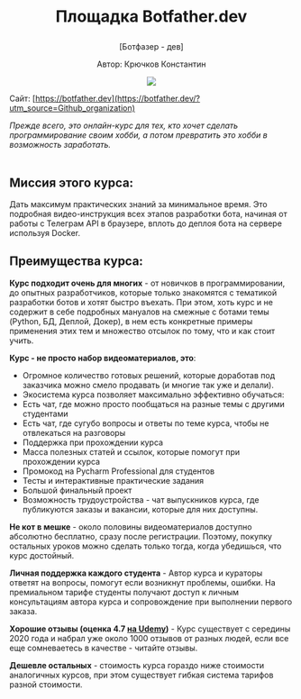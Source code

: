 # <p align="center">Площадка Botfather.dev</p>
<p align="center">[Ботфазер - дев]</p>
<p align="center">Автор: Крючков Константин</p>
<p align="center"><img src="https://api.botfather.dev/uploads/bot_1_3_9a42f89aa9.png"></p>

Сайт: [https://botfather.dev](https://botfather.dev/?utm_source=Github_organization)

_Прежде всего, это онлайн-курс для тех, кто хочет сделать программирование своим хобби, а потом превратить это хобби в возможность заработать._
<br />
<br />
## Миссия этого курса:
Дать максимум практических знаний за минимальное время. Это подробная видео-инструкция всех этапов разработки бота, начиная от работы с Телеграм API в браузере, вплоть до деплоя бота на сервере используя Docker.

## Преимущества курса:
**Курс подходит очень для многих** - от новичков в программировании, до опытных разработчиков, которые только знакомятся с тематикой разработки ботов и хотят быстро въехать. При этом, хоть курс и не содержит в себе подробных мануалов на смежные с ботами темы (Python, БД, Деплой, Докер), в нем есть конкретные примеры применения этих тем и множество отсылок по тому, что и как стоит учить.

**Курс - не просто набор видеоматериалов, это**:
- Огромное количество готовых решений, которые доработав под заказчика можно смело продавать (и многие так уже и делали). 
- Экосистема курса позволяет максимально эффективно обучаться:
- Есть чат, где можно просто пообщаться на разные темы с другими студентами
- Есть чат, где сугубо вопросы и ответы по теме курса, чтобы не отвлекаться на разговоры
- Поддержка при прохождении курса
- Масса полезных статей и ссылок, которые помогут при прохождении курса
- Промокод на Pycharm Professional для студентов
- Тесты и интерактивные практические задания
- Большой финальный проект
- Возможность трудоустройства - чат выпускников курса, где публикуются заказы и вакансии, которые для них доступны.

**Не кот в мешке** - около половины видеоматериалов доступно абсолютно бесплатно, сразу после регистрации. Поэтому, покупку остальных уроков можно сделать только тогда, когда убедишься, что курс достойный.

**Личная поддержка каждого студента** - Автор курса и кураторы ответят на вопросы, помогут если возникнут проблемы, ошибки. На премиальном тарифе студенты получают доступ к личным консультациям автора курса и сопровождение при выполнении первого заказа.

**Хорошие отзывы (оценка 4.7 [на Udemy](http://bit.ly/aiogram))** - Курс существует с середины 2020 года и набрал уже около 1000 отзывов от разных людей, если все еще сомневаетесь в качестве - читайте отзывы.
 
**Дешевле остальных** - стоимость курса гораздо ниже стоимости аналогичных курсов, при этом существует гибкая система тарифов разной стоимости.
